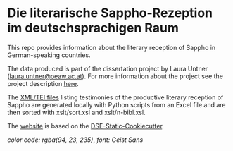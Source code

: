# Die literarische Sappho-Rezeption im deutschsprachigen Raum

This repo provides information about the literary reception of Sappho in German-speaking countries. 

The data produced is part of the dissertation project by Laura Untner ([laura.untner@oeaw.ac.at](mailto:laura.untner@oeaw.ac.at)). For more information about the project see the project description [here](https://sappho-digital.com/about.html).

The [XML/TEI files](https://github.com/laurauntner/sappho-digital/tree/main/data/lists) listing testimonies of the productive literary reception of Sappho are generated locally with Python scripts from an Excel file and are then sorted with xslt/sort.xsl and xslt/n-bibl.xsl.

The [website](https://sappho-digital.com/) is based on the [DSE-Static-Cookiecutter](https://github.com/acdh-oeaw/dse-static-cookiecutter).

*color code: rgba(94, 23, 235)*, *font: Geist Sans*
